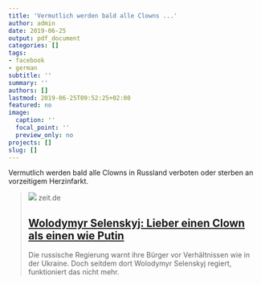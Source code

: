 ```yaml
---
title: 'Vermutlich werden bald alle Clowns ...'
author: admin
date: 2019-06-25
output: pdf_document
categories: []
tags:
- facebook
- german
subtitle: ''
summary: ''
authors: []
lastmod: 2019-06-25T09:52:25+02:00
featured: no
image:
  caption: ''
  focal_point: ''
  preview_only: no
projects: []
slug: []
---
```

Vermutlich werden bald alle Clowns in Russland verboten oder sterben an vorzeitigem Herzinfarkt.
> [![](https://img.zeit.de/autoren/B/Alice_Bota/alice-bota/wide__1300x731)](https://www.zeit.de/politik/ausland/2019-05/wolodymyr-selenskyj-ukraine-praesident-wahl-russland-oligarchen?page=2#comment-form)
> zeit.de
> ## [Wolodymyr Selenskyj: Lieber einen Clown als einen wie Putin](https://www.zeit.de/politik/ausland/2019-05/wolodymyr-selenskyj-ukraine-praesident-wahl-russland-oligarchen?page=2#comment-form)
>
>Die russische Regierung warnt ihre Bürger vor Verhältnissen wie in der Ukraine. Doch seitdem dort Wolodymyr Selenskyj regiert, funktioniert das nicht mehr.

